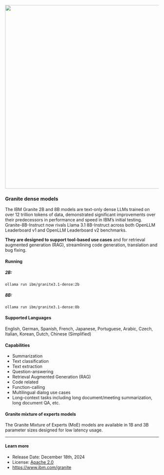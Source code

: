<center><img src="https://ollama.com/assets/library/granite3.2/90c5e567-0004-425c-a17a-1b846c2b5d3d" data-canonical-src="https://gyazo.com/eb5c5741b6a9a16c692170a41a49c858.png" width="600" /></center>

### Granite dense models

The IBM Granite 2B and 8B models are text-only dense LLMs trained on over 12 trillion tokens of data, demonstrated significant improvements over their predecessors in performance and speed in IBM’s initial testing. Granite-8B-Instruct now rivals Llama 3.1 8B-Instruct across both OpenLLM Leaderboard v1 and OpenLLM Leaderboard v2 benchmarks.

**They are designed to support tool-based use cases** and for retrieval augmented generation (RAG), streamlining code generation, translation and bug fixing.

#### Running

##### 2B:

```
ollama run ibm/granite3.1-dense:2b
```

##### 8B:

```
ollama run ibm/granite3.1-dense:8b
```

#### Supported Languages

English, German, Spanish, French, Japanese, Portuguese, Arabic, Czech, Italian, Korean, Dutch, Chinese (Simplified)

#### Capabilities

- Summarization
- Text classification
- Text extraction
- Question-answering
- Retrieval Augmented Generation (RAG)
- Code related
- Function-calling
- Multilingual dialog use cases
- Long-context tasks including long document/meeting summarization, long document QA, etc.

#### Granite mixture of experts models

The Granite Mixture of Experts (MoE) models are available in 1B and 3B parameter sizes designed for low latency usage.

---

#### Learn more

- Release Date: December 18th, 2024
- License: [Apache 2.0](https://www.apache.org/licenses/LICENSE-2.0)
- https://www.ibm.com/granite
